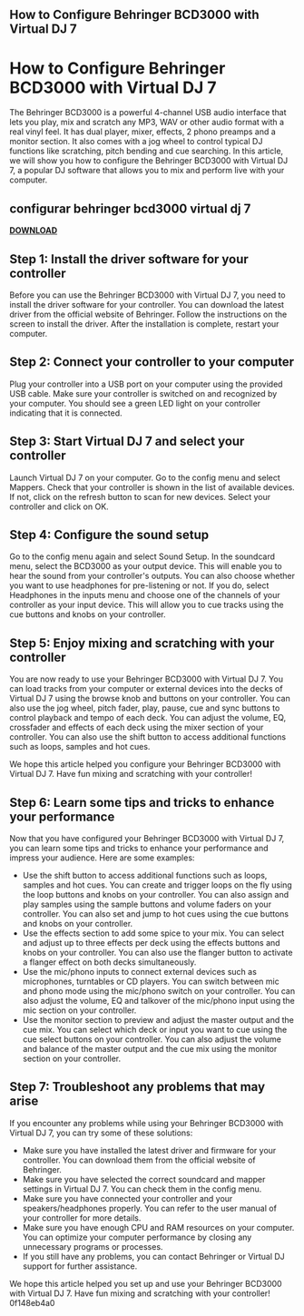 ## How to Configure Behringer BCD3000 with Virtual DJ 7

  
# How to Configure Behringer BCD3000 with Virtual DJ 7
 
The Behringer BCD3000 is a powerful 4-channel USB audio interface that lets you play, mix and scratch any MP3, WAV or other audio format with a real vinyl feel. It has dual player, mixer, effects, 2 phono preamps and a monitor section. It also comes with a jog wheel to control typical DJ functions like scratching, pitch bending and cue searching. In this article, we will show you how to configure the Behringer BCD3000 with Virtual DJ 7, a popular DJ software that allows you to mix and perform live with your computer.
 
## configurar behringer bcd3000 virtual dj 7


[**DOWNLOAD**](https://www.google.com/url?q=https%3A%2F%2Ffancli.com%2F2tLpVr&sa=D&sntz=1&usg=AOvVaw2Nrk5nBCEp-rtSa978MPgM)

 
## Step 1: Install the driver software for your controller
 
Before you can use the Behringer BCD3000 with Virtual DJ 7, you need to install the driver software for your controller. You can download the latest driver from the official website of Behringer. Follow the instructions on the screen to install the driver. After the installation is complete, restart your computer.
 
## Step 2: Connect your controller to your computer
 
Plug your controller into a USB port on your computer using the provided USB cable. Make sure your controller is switched on and recognized by your computer. You should see a green LED light on your controller indicating that it is connected.
 
## Step 3: Start Virtual DJ 7 and select your controller
 
Launch Virtual DJ 7 on your computer. Go to the config menu and select Mappers. Check that your controller is shown in the list of available devices. If not, click on the refresh button to scan for new devices. Select your controller and click on OK.
 
## Step 4: Configure the sound setup
 
Go to the config menu again and select Sound Setup. In the soundcard menu, select the BCD3000 as your output device. This will enable you to hear the sound from your controller's outputs. You can also choose whether you want to use headphones for pre-listening or not. If you do, select Headphones in the inputs menu and choose one of the channels of your controller as your input device. This will allow you to cue tracks using the cue buttons and knobs on your controller.
 
## Step 5: Enjoy mixing and scratching with your controller
 
You are now ready to use your Behringer BCD3000 with Virtual DJ 7. You can load tracks from your computer or external devices into the decks of Virtual DJ 7 using the browse knob and buttons on your controller. You can also use the jog wheel, pitch fader, play, pause, cue and sync buttons to control playback and tempo of each deck. You can adjust the volume, EQ, crossfader and effects of each deck using the mixer section of your controller. You can also use the shift button to access additional functions such as loops, samples and hot cues.
 
We hope this article helped you configure your Behringer BCD3000 with Virtual DJ 7. Have fun mixing and scratching with your controller!
  
## Step 6: Learn some tips and tricks to enhance your performance
 
Now that you have configured your Behringer BCD3000 with Virtual DJ 7, you can learn some tips and tricks to enhance your performance and impress your audience. Here are some examples:
 
- Use the shift button to access additional functions such as loops, samples and hot cues. You can create and trigger loops on the fly using the loop buttons and knobs on your controller. You can also assign and play samples using the sample buttons and volume faders on your controller. You can also set and jump to hot cues using the cue buttons and knobs on your controller.
- Use the effects section to add some spice to your mix. You can select and adjust up to three effects per deck using the effects buttons and knobs on your controller. You can also use the flanger button to activate a flanger effect on both decks simultaneously.
- Use the mic/phono inputs to connect external devices such as microphones, turntables or CD players. You can switch between mic and phono mode using the mic/phono switch on your controller. You can also adjust the volume, EQ and talkover of the mic/phono input using the mic section on your controller.
- Use the monitor section to preview and adjust the master output and the cue mix. You can select which deck or input you want to cue using the cue select buttons on your controller. You can also adjust the volume and balance of the master output and the cue mix using the monitor section on your controller.

## Step 7: Troubleshoot any problems that may arise
 
If you encounter any problems while using your Behringer BCD3000 with Virtual DJ 7, you can try some of these solutions:

- Make sure you have installed the latest driver and firmware for your controller. You can download them from the official website of Behringer.
- Make sure you have selected the correct soundcard and mapper settings in Virtual DJ 7. You can check them in the config menu.
- Make sure you have connected your controller and your speakers/headphones properly. You can refer to the user manual of your controller for more details.
- Make sure you have enough CPU and RAM resources on your computer. You can optimize your computer performance by closing any unnecessary programs or processes.
- If you still have any problems, you can contact Behringer or Virtual DJ support for further assistance.

We hope this article helped you set up and use your Behringer BCD3000 with Virtual DJ 7. Have fun mixing and scratching with your controller!
 0f148eb4a0
